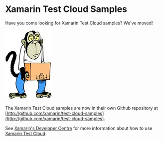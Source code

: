 Xamarin Test Cloud Samples
==========================

Have you come looking for Xamarin Test Cloud samples? We've moved!  

![](moved.jpg)

The Xamarin Test Cloud samples are now in their own Github repository at [http://github.com/xamarin/test-cloud-samples](http://github.com/xamarin/test-cloud-samples).

See [Xamarin's Developer Centre](http://developer.xamarin.com) for more information about how to use [Xamarin Test Cloud](http://developer.xamarin.com/testcloud/).


        
        


